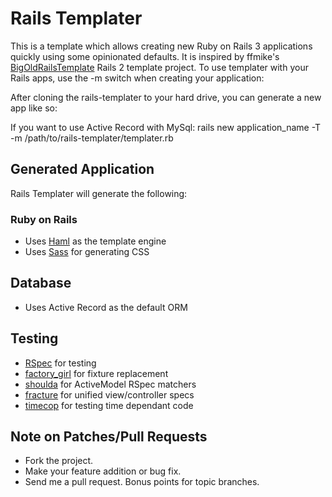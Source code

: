 # Rails Templater

This is a template which allows creating new Ruby on Rails 3 applications quickly using some opinionated defaults. It is inspired by ffmike's [BigOldRailsTemplate](http://github.com/ffmike/BigOldRailsTemplate) Rails 2 template project. To use templater with your Rails apps, use the -m switch when creating your application:

After cloning the rails-templater to your hard drive, you can generate a new app like so:

If you want to use Active Record with MySql:
    rails new application_name -T -m /path/to/rails-templater/templater.rb

## Generated Application

Rails Templater will generate the following:

### Ruby on Rails

* Uses [Haml](http://haml-lang.com) as the template engine
* Uses [Sass](http://sass-lang.com) for generating CSS

## Database

* Uses Active Record as the default ORM

## Testing

* [RSpec](http://github.com/rspec/rspec) for testing
* [factory_girl](http://github.com/thoughtbot/factory_girl) for fixture replacement
* [shoulda](https://github.com/thoughtbot/shoulda) for ActiveModel RSpec matchers
* [fracture](https://github.com/nigelr/fracture) for unified view/controller specs
* [timecop](https://github.com/travisjeffery/timecop) for testing time dependant code

## Note on Patches/Pull Requests
 
* Fork the project.
* Make your feature addition or bug fix.
* Send me a pull request. Bonus points for topic branches.
